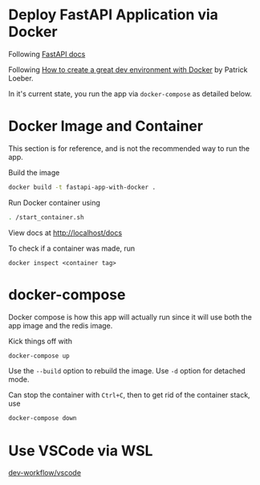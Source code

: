 Deploy FastAPI Application via Docker
=====================================

Following [FastAPI docs](https://fastapi.tiangolo.com/deployment/docker/)

Following [How to create a great dev environment with Docker](https://youtu.be/0H2miBK_gAk?si=lllFonixFqUq58Eq) by Patrick Loeber.

In it's current state, you run the app via `docker-compose` as detailed below.

# Docker Image and Container

This section is for reference, and is not the recommended way to run the app.

Build the image

```bash
docker build -t fastapi-app-with-docker .
```

Run Docker container using

```bash
. /start_container.sh
```

View docs at [http://localhost/docs](http://localhost/docs)

To check if a container was made, run

`docker inspect <container tag>`

# docker-compose

Docker compose is how this app will actually run since it will use both the app image and the redis image.

Kick things off with

```bash
docker-compose up
```

Use the `--build` option to rebuild the image. Use `-d` option for detached mode.

Can stop the container with `Ctrl+C`, then to get rid of the container stack, use

```bash
docker-compose down
```

# Use VSCode via WSL
[dev-workflow/vscode](https://github.com/francisco-camargo/dev-workflow/blob/main/src/vscode/README.md)
